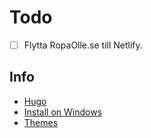# Todo

* [ ] Flytta RopaOlle.se till Netlify.

## Info

* [Hugo](https://gohugo.io)
* [Install on Windows](https://gohugo.io/getting-started/installing/#windows)
* [Themes](https://themes.gohugo.io/)

